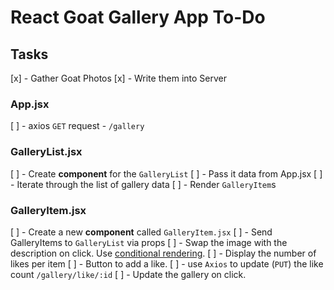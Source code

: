 # React Goat Gallery App To-Do

## Tasks

[x] - Gather Goat Photos
[x] - Write them into Server

### App.jsx

[ ] - axios `GET` request - `/gallery`

### GalleryList.jsx

[ ] - Create **component** for the `GalleryList`
[ ] - Pass it data from App.jsx
[ ] - Iterate through the list of gallery data
[ ] - Render `GalleryItem`s

### GalleryItem.jsx
[ ] - Create a new **component** called `GalleryItem.jsx`
[ ] - Send GalleryItems to `GalleryList` via props
[ ] - Swap the image with the description on click. Use [conditional rendering](https://reactjs.org/docs/conditional-rendering.html).
[ ] - Display the number of likes per item
[ ] - Button to add a like.
  [ ] - use `Axios` to update (`PUT`) the like count `/gallery/like/:id`
  [ ] - Update the gallery on click.